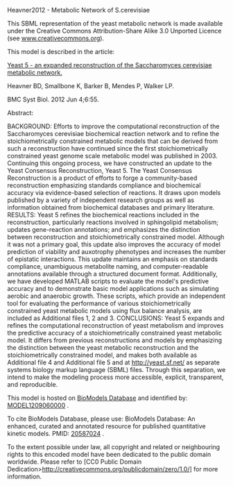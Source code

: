 

Heavner2012 - Metabolic Network of S.cerevisiae

This SBML representation of the yeast metabolic network is made available
under the Creative Commons Attribution-Share Alike 3.0 Unported Licence (see
www.creativecommons.org).

This model is described in the article:

[Yeast 5 - an expanded reconstruction of the Saccharomyces cerevisiae
metabolic network.](http://identifiers.org/pubmed/22663945)

Heavner BD, Smallbone K, Barker B, Mendes P, Walker LP.

BMC Syst Biol. 2012 Jun 4;6:55.

Abstract:

BACKGROUND: Efforts to improve the computational reconstruction of the
Saccharomyces cerevisiae biochemical reaction network and to refine the
stoichiometrically constrained metabolic models that can be derived from such
a reconstruction have continued since the first stoichiometrically constrained
yeast genome scale metabolic model was published in 2003. Continuing this
ongoing process, we have constructed an update to the Yeast Consensus
Reconstruction, Yeast 5. The Yeast Consensus Reconstruction is a product of
efforts to forge a community-based reconstruction emphasizing standards
compliance and biochemical accuracy via evidence-based selection of reactions.
It draws upon models published by a variety of independent research groups as
well as information obtained from biochemical databases and primary
literature. RESULTS: Yeast 5 refines the biochemical reactions included in the
reconstruction, particularly reactions involved in sphingolipid metabolism;
updates gene-reaction annotations; and emphasizes the distinction between
reconstruction and stoichiometrically constrained model. Although it was not a
primary goal, this update also improves the accuracy of model prediction of
viability and auxotrophy phenotypes and increases the number of epistatic
interactions. This update maintains an emphasis on standards compliance,
unambiguous metabolite naming, and computer-readable annotations available
through a structured document format. Additionally, we have developed MATLAB
scripts to evaluate the model's predictive accuracy and to demonstrate basic
model applications such as simulating aerobic and anaerobic growth. These
scripts, which provide an independent tool for evaluating the performance of
various stoichiometrically constrained yeast metabolic models using flux
balance analysis, are included as Additional files 1, 2 and 3. CONCLUSIONS:
Yeast 5 expands and refines the computational reconstruction of yeast
metabolism and improves the predictive accuracy of a stoichiometrically
constrained yeast metabolic model. It differs from previous reconstructions
and models by emphasizing the distinction between the yeast metabolic
reconstruction and the stoichiometrically constrained model, and makes both
available as Additional file 4 and Additional file 5 and at
http://yeast.sf.net/ as separate systems biology markup language (SBML) files.
Through this separation, we intend to make the modeling process more
accessible, explicit, transparent, and reproducible.

This model is hosted on [BioModels Database](http://www.ebi.ac.uk/biomodels)
and identified by:
[MODEL1209060000](http://www.ebi.ac.uk/biomodels/MODEL1209060000) .

To cite BioModels Database, please use: BioModels Database: An enhanced,
curated and annotated resource for published quantitative kinetic models.
PMID: [20587024](http://identifiers.org/pubmed/20587024) .

To the extent possible under law, all copyright and related or neighbouring
rights to this encoded model have been dedicated to the public domain
worldwide. Please refer to [CC0 Public Domain
Dedication>http://creativecommons.org/publicdomain/zero/1.0/] for more
information.

